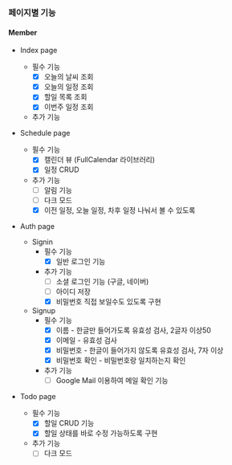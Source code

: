 ### 페이지별 기능

#### Member

- Index page
	- 필수 기능
		- [x] 오늘의 날씨 조회
		- [x] 오늘의 일정 조회
		- [x] 할일 목록 조회
		- [x] 이번주 일정 조회
	- 추가 기능

- Schedule page
	- 필수 기능
		- [x] 캘린더 뷰 (FullCalendar 라이브러리)
		- [x] 일정 CRUD 
		
	- 추가 기능
		- [ ] 알림 기능
		- [ ] 다크 모드
		- [x] 이전 일정, 오늘 일정, 차후 일정 나눠서 볼 수 있도록

- Auth page
	- Signin
		- 필수 기능
			- [x] 일반 로그인 기능
		- 추가 기능
			- [ ] 소셜 로그인 기능 (구글, 네이버)
			- [ ] 아이디 저장
			- [x]  비밀번호 직접 보일수도 있도록 구현

	- Signup
		- 필수 기능
			- [x]  이름 - 한글만 들어가도록 유효성 검사, 2글자 이상50
			- [x]  이메일 - 유효성 검사
			- [x]  비밀번호 - 한글이 들어가지 않도록 유효성 검사, 7자 이상
			- [x]  비밀번호 확인 - 비밀번호랑 일치하는지 확인
		- 추가 기능
			- [ ] Google Mail 이용하여 메일 확인 기능 

- Todo page
	- 필수 기능
		- [x]  할일 CRUD 기능
		- [x]  할일 상태를 바로 수정 가능하도록 구현
	- 추가 기능
		- [ ] 다크 모드 
